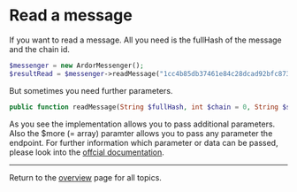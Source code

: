 # Read a message

If you want to read a message. All you need is the fullHash of the message and the chain id.

```php
$messenger = new ArdorMessenger();
$resultRead = $messenger->readMessage("1cc4b85db37461e84c28dcad92bfc873fd51a04f3af59af164f22f0c3fad2ebb", 2);      
```

But sometimes you need further parameters.

```php
public function readMessage(String $fullHash, int $chain = 0, String $secret = null, array $more = [])
```

As you see the implementation allows you to pass additional parameters. 
Also the $more (= array) paramter allows you to pass any parameter the endpoint.
For further information which parameter or data can be passed, please look into the [offcial documentation](https://ardordocs.jelurida.com/Messages#Read_Message).

---
Return to the [overview](../overview.md) page for all topics.